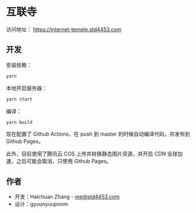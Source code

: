 # 互联寺

访问地址： https://internet-temple.std4453.com

## 开发

安装依赖：

```bash
yarn
```

本地开启服务器：

```bash
yarn start
```

编译：

```bash
yarn build
```

现在配置了 Github Actions，在 push 到 master 的时候自动编译代码，并发布到 Github Pages。

此外，目前使用了腾讯云 COS 上传并转换静态图片资源，并开启 CDN 全球加速，之后可能会取消，只使用 Github Pages。

## 作者

- 开发：Haichuan Zhang - [me@std4453.com](mailto:me@std4453.com)
- 设计：gyuunyuuponm
